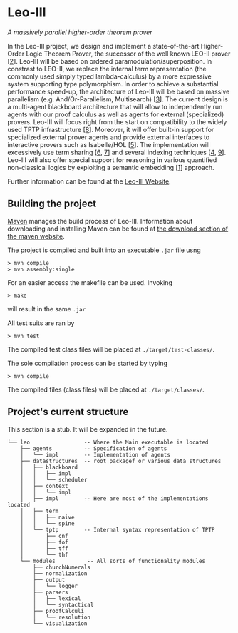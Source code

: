 Leo-III
=======
*A massively parallel higher-order theorem prover*

In the Leo-III project, we
design and implement a state-of-the-art Higher-Order
Logic Theorem Prover, the successor of the well known
LEO-II prover [[2](http://dx.doi.org/10.1007/978-3-540-71070-7_14)]. Leo-III will be based on ordered
paramodulation/superposition.
In constrast to LEO-II, we replace the internal term representation
(the commonly used simply typed lambda-calculus)
by a more expressive system supporting type polymorphism.
In order to achieve a substantial performance speed-up,
the architecture of Leo-III will be based on massive parallelism
(e.g. And/Or-Parallelism, Multisearch) [[3](http://dx.doi.org/10.1023/A:1018932114059)]. The
current design is a multi-agent blackboard architecture
that will allow to independently run agents with our proof
calculus as well as agents for external (specialized) provers.
Leo-III will focus right from the start on compatibility to
the widely used TPTP infrastructure [[8](http://dx.doi.org/10.1007/s10817-009-9143-8)]. Moreover, it
will offer built-in support for specialized external prover
agents and provide external interfaces to interactive provers
such as Isabelle/HOL [[5](http://dx.doi.org/10.1007/3-540-45949-9)]. The implementation will excessively
use term sharing [[6](http://dl.acm.org/citation.cfm?id=1218621), [7](http://dl.acm.org/citation.cfm?id=1218620)] and several indexing techniques
[[4](dx.doi.org/10.1007/3-540-45744-5_19), [9](dx.doi.org/10.1007/978-3-540-71070-7_14)]. Leo-III will also offer special support for
reasoning in various quantified non-classical logics by exploiting
a semantic embedding [[1](dx.doi.org/10.5220/0004324803460351)] approach.

Further information can be found at the [Leo-III Website](http://page.mi.fu-berlin.de/lex/leo3/).

Building the project
----------------

[Maven](http://maven.apache.org/) manages the build process of Leo-III. Information about downloading and installing Maven can be found at [the download section of the maven website](http://maven.apache.org/download.cgi).

The project is compiled and built into an executable `.jar` file usng

    > mvn compile
    > mvn assembly:single


For an easier access the makefile can be used. Invoking

    > make

will result in the same `.jar`
    
All test suits are ran by
    
    > mvn test
    
The compiled test class files will be placed at `./target/test-classes/`.

The sole compilation process can be started by typing

    > mvn compile

The compiled files (class files) will be placed at `./target/classes/`.


Project's current structure
--------------

This section is a stub. It will be expanded in the future.

```
└── leo                 -- Where the Main executable is located
    ├── agents          -- Specification of agents
    │   └── impl        -- Implementation of agents
    ├── datastructures  -- root packagef or various data structures
    │   ├── blackboard
    │   │   ├── impl
    │   │   └── scheduler
    │   ├── context
    │   │   └── impl
    │   ├── impl        -- Here are most of the implementations located
    │   ├── term
    │   │   ├── naive
    │   │   └── spine
    │   └── tptp        -- Internal syntax representation of TPTP
    │       ├── cnf
    │       ├── fof
    │       ├── tff
    │       └── thf
    └── modules          -- All sorts of functionality modules
        ├── churchNumerals
        ├── normalization
        ├── output
        │   └── logger
        ├── parsers
        │   ├── lexical
        │   └── syntactical
        ├── proofCalculi
        │   └── resolution
        └── visualization
```
